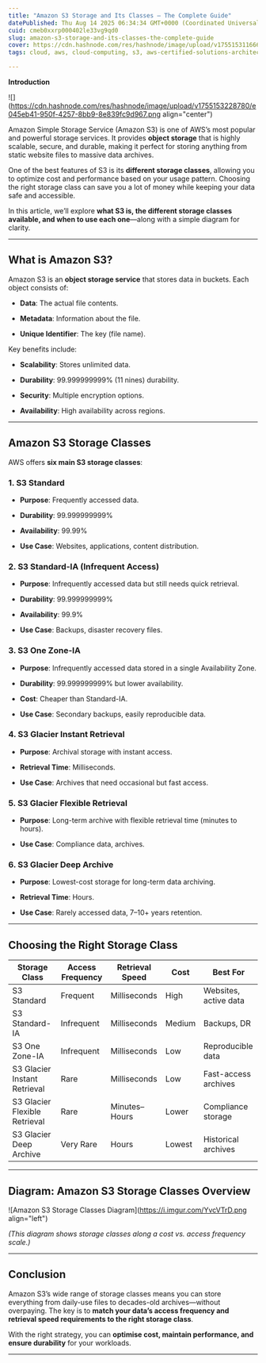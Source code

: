 ```yaml
---
title: "Amazon S3 Storage and Its Classes – The Complete Guide"
datePublished: Thu Aug 14 2025 06:34:34 GMT+0000 (Coordinated Universal Time)
cuid: cmeb0xxrp000402le33vg9qd0
slug: amazon-s3-storage-and-its-classes-the-complete-guide
cover: https://cdn.hashnode.com/res/hashnode/image/upload/v1755153116661/f883498c-de19-42e7-bb09-053dc8860bc5.jpeg
tags: cloud, aws, cloud-computing, s3, aws-certified-solutions-architect-associate, s3-object-storage-s3-appliance-object-storage-appliances-local-s3-storage-s3-compatible-storage-s3-compatible-local-storage, s3-bucket, s3-static-website-hosting

---
```


**Introduction**

![](https://cdn.hashnode.com/res/hashnode/image/upload/v1755153228780/e045eb41-950f-4257-8bb9-8e839fc9d967.png align="center")

Amazon Simple Storage Service (Amazon S3) is one of AWS’s most popular and powerful storage services. It provides **object storage** that is highly scalable, secure, and durable, making it perfect for storing anything from static website files to massive data archives.

One of the best features of S3 is its **different storage classes**, allowing you to optimize cost and performance based on your usage pattern. Choosing the right storage class can save you a lot of money while keeping your data safe and accessible.

In this article, we’ll explore **what S3 is, the different storage classes available, and when to use each one**—along with a simple diagram for clarity.

---

## **What is Amazon S3?**

Amazon S3 is an **object storage service** that stores data in buckets. Each object consists of:

* **Data**: The actual file contents.
    
* **Metadata**: Information about the file.
    
* **Unique Identifier**: The key (file name).
    

Key benefits include:

* **Scalability**: Stores unlimited data.
    
* **Durability**: 99.999999999% (11 nines) durability.
    
* **Security**: Multiple encryption options.
    
* **Availability**: High availability across regions.
    

---

## **Amazon S3 Storage Classes**

AWS offers **six main S3 storage classes**:

### **1\. S3 Standard**

* **Purpose**: Frequently accessed data.
    
* **Durability**: 99.999999999%
    
* **Availability**: 99.99%
    
* **Use Case**: Websites, applications, content distribution.
    

### **2\. S3 Standard-IA (Infrequent Access)**

* **Purpose**: Infrequently accessed data but still needs quick retrieval.
    
* **Durability**: 99.999999999%
    
* **Availability**: 99.9%
    
* **Use Case**: Backups, disaster recovery files.
    

### **3\. S3 One Zone-IA**

* **Purpose**: Infrequently accessed data stored in a single Availability Zone.
    
* **Durability**: 99.999999999% but lower availability.
    
* **Cost**: Cheaper than Standard-IA.
    
* **Use Case**: Secondary backups, easily reproducible data.
    

### **4\. S3 Glacier Instant Retrieval**

* **Purpose**: Archival storage with instant access.
    
* **Retrieval Time**: Milliseconds.
    
* **Use Case**: Archives that need occasional but fast access.
    

### **5\. S3 Glacier Flexible Retrieval**

* **Purpose**: Long-term archive with flexible retrieval time (minutes to hours).
    
* **Use Case**: Compliance data, archives.
    

### **6\. S3 Glacier Deep Archive**

* **Purpose**: Lowest-cost storage for long-term data archiving.
    
* **Retrieval Time**: Hours.
    
* **Use Case**: Rarely accessed data, 7–10+ years retention.
    

---

## **Choosing the Right Storage Class**

| Storage Class | Access Frequency | Retrieval Speed | Cost | Best For |
| --- | --- | --- | --- | --- |
| S3 Standard | Frequent | Milliseconds | High | Websites, active data |
| S3 Standard-IA | Infrequent | Milliseconds | Medium | Backups, DR |
| S3 One Zone-IA | Infrequent | Milliseconds | Low | Reproducible data |
| S3 Glacier Instant Retrieval | Rare | Milliseconds | Low | Fast-access archives |
| S3 Glacier Flexible Retrieval | Rare | Minutes–Hours | Lower | Compliance storage |
| S3 Glacier Deep Archive | Very Rare | Hours | Lowest | Historical archives |

---

## **Diagram: Amazon S3 Storage Classes Overview**

![Amazon S3 Storage Classes Diagram](https://i.imgur.com/YvcVTrD.png align="left")

*(This diagram shows storage classes along a cost vs. access frequency scale.)*

---

## **Conclusion**

Amazon S3’s wide range of storage classes means you can store everything from daily-use files to decades-old archives—without overpaying. The key is to **match your data’s access frequency and retrieval speed requirements to the right storage class**.

With the right strategy, you can **optimise cost, maintain performance, and ensure durability** for your workloads.

---
